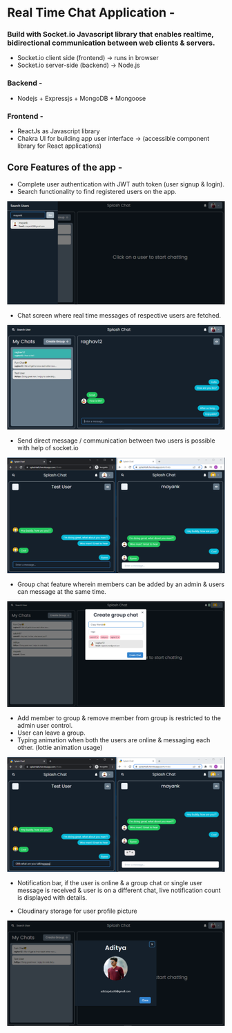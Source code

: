 # Real Time Chat Application -

### Build with Socket.io Javascript library that enables realtime, bidirectional communication between web clients & servers.

- Socket.io client side (frontend) -> runs in browser
- Socket.io server-side (backend) -> Node.js

### Backend -

- Nodejs + Expressjs + MongoDB + Mongoose

### Frontend -

- ReactJs as Javascript library
- Chakra UI for building app user interface -> (accessible component library for React applications)

## Core Features of the app -

- Complete user authentication with JWT auth token (user signup & login).
- Search functionality to find registered users on the app.

![image info](./frontend/src/images/5.png)

- Chat screen where real time messages of respective users are fetched.

![image info](./frontend/src/images/7.png)

- Send direct message / communication between two users is possible with help of socket.io

![image info](./frontend/src/images/0.png)

- Group chat feature wherein members can be added by an admin & users can message at the same time.

![image info](./frontend/src/images/3.png)

- Add member to group & remove member from group is restricted to the admin user control.
- User can leave a group.
- Typing animation when both the users are online & messaging each other. (lottie animation usage)

![image info](./frontend/src/images/1.png)

- Notification bar, if the user is online & a group chat or single user message is received & user is on a different chat, live notification count is displayed with details.

- Cloudinary storage for user profile picture

![image info](./frontend/src/images/6.png)
